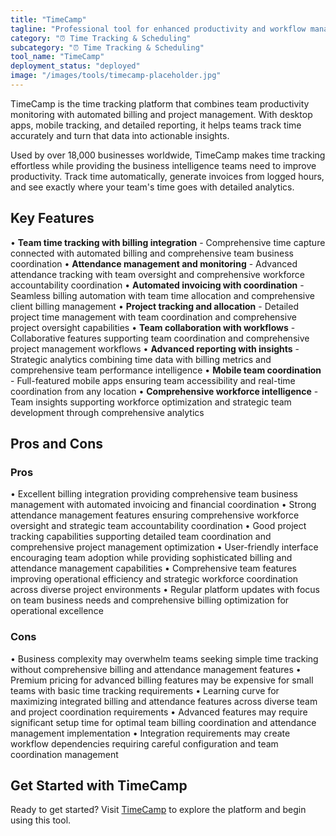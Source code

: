 ```yaml
---
title: "TimeCamp"
tagline: "Professional tool for enhanced productivity and workflow management"
category: "⏰ Time Tracking & Scheduling"
subcategory: "⏰ Time Tracking & Scheduling"
tool_name: "TimeCamp"
deployment_status: "deployed"
image: "/images/tools/timecamp-placeholder.jpg"
---
```

TimeCamp is the time tracking platform that combines team productivity monitoring with automated billing and project management. With desktop apps, mobile tracking, and detailed reporting, it helps teams track time accurately and turn that data into actionable insights.

Used by over 18,000 businesses worldwide, TimeCamp makes time tracking effortless while providing the business intelligence teams need to improve productivity. Track time automatically, generate invoices from logged hours, and see exactly where your team's time goes with detailed analytics.

## Key Features

• **Team time tracking with billing integration** - Comprehensive time capture connected with automated billing and comprehensive team business coordination
• **Attendance management and monitoring** - Advanced attendance tracking with team oversight and comprehensive workforce accountability coordination
• **Automated invoicing with coordination** - Seamless billing automation with team time allocation and comprehensive client billing management
• **Project tracking and allocation** - Detailed project time management with team coordination and comprehensive project oversight capabilities
• **Team collaboration with workflows** - Collaborative features supporting team coordination and comprehensive project management workflows
• **Advanced reporting with insights** - Strategic analytics combining time data with billing metrics and comprehensive team performance intelligence
• **Mobile team coordination** - Full-featured mobile apps ensuring team accessibility and real-time coordination from any location
• **Comprehensive workforce intelligence** - Team insights supporting workforce optimization and strategic team development through comprehensive analytics

## Pros and Cons

### Pros
• Excellent billing integration providing comprehensive team business management with automated invoicing and financial coordination
• Strong attendance management features ensuring comprehensive workforce oversight and strategic team accountability coordination
• Good project tracking capabilities supporting detailed team coordination and comprehensive project management optimization
• User-friendly interface encouraging team adoption while providing sophisticated billing and attendance management capabilities
• Comprehensive team features improving operational efficiency and strategic workforce coordination across diverse project environments
• Regular platform updates with focus on team business needs and comprehensive billing optimization for operational excellence

### Cons
• Business complexity may overwhelm teams seeking simple time tracking without comprehensive billing and attendance management features
• Premium pricing for advanced billing features may be expensive for small teams with basic time tracking requirements
• Learning curve for maximizing integrated billing and attendance features across diverse team and project coordination requirements
• Advanced features may require significant setup time for optimal team billing coordination and attendance management implementation
• Integration requirements may create workflow dependencies requiring careful configuration and team coordination management
## Get Started with TimeCamp

Ready to get started? Visit [TimeCamp](https://timecamp.com) to explore the platform and begin using this tool.
